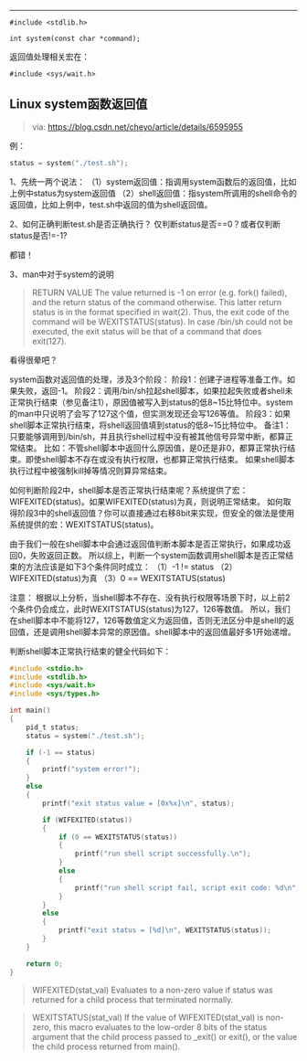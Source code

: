 

---



```
#include <stdlib.h>

int system(const char *command);
```

返回值处理相关宏在：

```
#include <sys/wait.h>
```

## Linux system函数返回值

> via: <https://blog.csdn.net/cheyo/article/details/6595955>

例：

```c
status = system("./test.sh");
```

1、先统一两个说法：
（1）system返回值：指调用system函数后的返回值，比如上例中status为system返回值
（2）shell返回值：指system所调用的shell命令的返回值，比如上例中，test.sh中返回的值为shell返回值。

2、如何正确判断test.sh是否正确执行？
仅判断status是否==0？或者仅判断status是否!=-1? 

都错！

3、man中对于system的说明

> RETURN VALUE
>        The value returned is -1 on error (e.g.  fork() failed), and the return
>        status  of  the command otherwise.  This latter return status is in the
>        format specified in wait(2).  Thus, the exit code of the  command  will
>        be  WEXITSTATUS(status).   In  case  /bin/sh could not be executed, the
>        exit status will be that of a command that does exit(127).
>

看得很晕吧？

system函数对返回值的处理，涉及3个阶段：
阶段1：创建子进程等准备工作。如果失败，返回-1。
阶段2：调用/bin/sh拉起shell脚本，如果拉起失败或者shell未正常执行结束（参见备注1），原因值被写入到status的低8~15比特位中。system的man中只说明了会写了127这个值，但实测发现还会写126等值。
阶段3：如果shell脚本正常执行结束，将shell返回值填到status的低8~15比特位中。
备注1：
只要能够调用到/bin/sh，并且执行shell过程中没有被其他信号异常中断，都算正常结束。
比如：不管shell脚本中返回什么原因值，是0还是非0，都算正常执行结束。即使shell脚本不存在或没有执行权限，也都算正常执行结束。
如果shell脚本执行过程中被强制kill掉等情况则算异常结束。

如何判断阶段2中，shell脚本是否正常执行结束呢？系统提供了宏：WIFEXITED(status)。如果WIFEXITED(status)为真，则说明正常结束。
如何取得阶段3中的shell返回值？你可以直接通过右移8bit来实现，但安全的做法是使用系统提供的宏：WEXITSTATUS(status)。

由于我们一般在shell脚本中会通过返回值判断本脚本是否正常执行，如果成功返回0，失败返回正数。
所以综上，判断一个system函数调用shell脚本是否正常结束的方法应该是如下3个条件同时成立：
（1）-1 != status
（2）WIFEXITED(status)为真
（3）0 == WEXITSTATUS(status)

注意：
根据以上分析，当shell脚本不存在、没有执行权限等场景下时，以上前2个条件仍会成立，此时WEXITSTATUS(status)为127，126等数值。
所以，我们在shell脚本中不能将127，126等数值定义为返回值，否则无法区分中是shell的返回值，还是调用shell脚本异常的原因值。shell脚本中的返回值最好多1开始递增。

判断shell脚本正常执行结束的健全代码如下：


```c
#include <stdio.h>
#include <stdlib.h>
#include <sys/wait.h>
#include <sys/types.h>

int main()
{
    pid_t status;
    status = system("./test.sh");

    if (-1 == status)
    {
        printf("system error!");
    }
    else
    {
        printf("exit status value = [0x%x]\n", status);

        if (WIFEXITED(status))
        {
            if (0 == WEXITSTATUS(status))
            {
                printf("run shell script successfully.\n");
            }
            else
            {
                printf("run shell script fail, script exit code: %d\n", WEXITSTATUS(status));
            }
        }
        else
        {
            printf("exit status = [%d]\n", WEXITSTATUS(status));
        }
    }

	return 0;
}
```


> WIFEXITED(stat_val) Evaluates to a non-zero value if status
> was returned for a child process that
> terminated normally.

> WEXITSTATUS(stat_val) If the value of WIFEXITED(stat_val) is
> non-zero, this macro evaluates to the
> low-order 8 bits of the status argument
> that the child process passed to _exit()
> or exit(), or the value the child
> process returned from main().